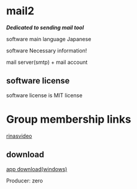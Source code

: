 # mail2

***Dedicated to sending mail tool***

software main language Japanese 

software Necessary information!

mail server(smtp) + mail account

## software license

software license is MIT license

# Group membership links
 
[rinasvideo](https://rinasvideo.web.fc2.com/)

## download

[app download(windows)](mail2.exe)

Producer: zero
